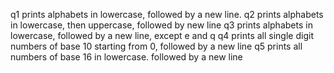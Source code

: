 q1 prints alphabets in lowercase, followed by a new line.
q2 prints alphabets in lowercase, then uppercase, followed by new line
q3 prints alphabets in lowercase, followed by a new line, except e and q
q4 prints all single digit numbers of base 10 starting from 0, followed by a new line
q5 prints all numbers of base 16 in lowercase. followed by a new line
